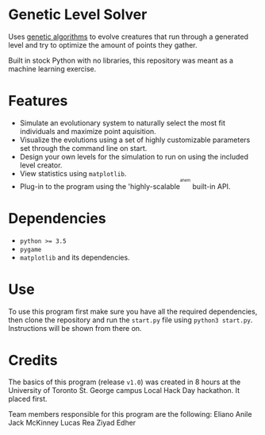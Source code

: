 # Genetic Level Solver
Uses [genetic algorithms](https://en.wikipedia.org/wiki/Genetic_algorithm) to evolve creatures that run through a generated level and try to optimize the amount of points they gather.

Built in stock Python with no libraries, this repository was meant as a machine learning exercise.


# Features

  * Simulate an evolutionary system to naturally select the most fit individuals and maximize point aquisition.
  * Visualize the evolutions using a set of highly customizable parameters set through the command line on start.
  * Design your own levels for the simulation to run on using the included level creator.
  * View statistics using `matplotlib`.
  * Plug-in to the program using the 'highly-scalable<sup><sup><sup>ahem</sup></sup></sup> built-in API.


# Dependencies

  * `python >= 3.5`
  * `pygame`
  * `matplotlib` and its dependencies.


# Use
To use this program first make sure you have all the required dependencies, then clone the repository and run the `start.py` file using `python3 start.py`. Instructions will be shown from there on.


# Credits
The basics of this program (release `v1.0`) was created in 8 hours at the University of Toronto St. George campus Local Hack Day hackathon. It placed first.

Team members responsible for this program are the following:
Eliano Anile
Jack McKinney
Lucas Rea
Ziyad Edher
